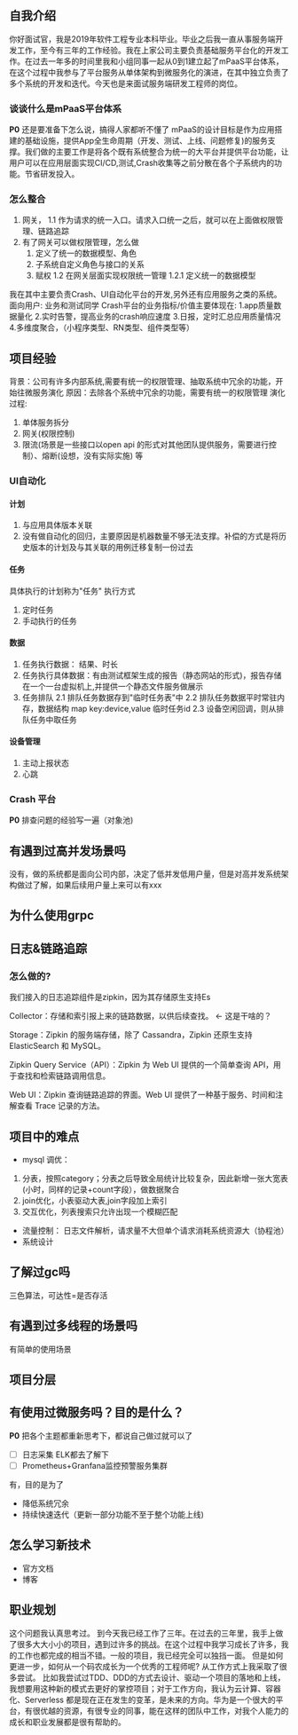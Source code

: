 ## 自我介绍

你好面试官，我是2019年软件工程专业本科毕业。毕业之后我一直从事服务端开发工作，至今有三年的工作经验。我在上家公司主要负责基础服务平台化的开发工作。在过去一年多的时间里我和小组同事一起从0到1建立起了mPaaS平台体系，在这个过程中我参与了平台服务从单体架构到微服务化的演进，在其中独立负责了多个系统的开发和迭代。今天也是来面试服务端研发工程师的岗位。

### 谈谈什么是mPaaS平台体系

**P0** 还是要准备下怎么说，搞得人家都听不懂了
mPaaS的设计目标是作为应用搭建的基础设施，提供App全生命周期（开发、测试、上线、问题修复)的服务支撑。我们做的主要工作是将各个既有系统整合为统一的大平台并提供平台功能，让用户可以在应用层面实现CI/CD,测试,Crash收集等之前分散在各个子系统内的功能。节省研发投入。

### 怎么整合

1. 网关，
   1.1 作为请求的统一入口。请求入口统一之后，就可以在上面做权限管理、链路追踪
2. 有了网关可以做权限管理，怎么做
   1. 定义了统一的数据模型、角色
   2. 子系统自定义角色与接口的关系
   3. 赋权
      1.2 在网关层面实现权限统一管理
      1.2.1 定义统一的数据模型

我在其中主要负责Crash、UI自动化平台的开发,另外还有应用服务之类的系统。
面向用户: 业务和测试同学
Crash平台的业务指标/价值主要体现在:
1.app质量数据量化
2.实时告警，提高业务的crash响应速度
3.日报，定时汇总应用质量情况
4.多维度聚合，（小程序类型、RN类型、组件类型等）

## 项目经验

背景：公司有许多内部系统,需要有统一的权限管理、抽取系统中冗余的功能，开始往微服务演化
原因：去除各个系统中冗余的功能，需要有统一的权限管理
演化过程:

1. 单体服务拆分
2. 网关(权限控制)
3. 限流(场景是一些接口以open api 的形式对其他团队提供服务，需要进行控制）、熔断(设想，没有实际实施) 等

### UI自动化

#### 计划

1. 与应用具体版本关联
2. 没有做自动化的回归，主要原因是机器数量不够无法支撑。补偿的方式是将历史版本的计划及与其关联的用例迁移复制一份过去

#### 任务

具体执行的计划称为"任务"
执行方式

1. 定时任务
2. 手动执行的任务

#### 数据

1. 任务执行数据： 结果、时长
2. 任务执行具体数据：有由测试框架生成的报告（静态网站的形式)，报告存储在一个一台虚拟机上,并提供一个静态文件服务做展示
3. 任务排队
   2.1 排队任务数据存到"临时任务表"中
   2.2 排队任务数据平时常驻内存，数据结构 map key:device,value 临时任务id
   2.3 设备空闲回调，则从排队任务中取任务

#### 设备管理

1. 主动上报状态
2. 心跳

### Crash 平台

**P0** 排查问题的经验写一遍（对象池)

## 有遇到过高并发场景吗

没有，做的系统都是面向公司内部，决定了低并发低用户量，但是对高并发系统架构做过了解，如果后续用户量上来可以有xxx

## 为什么使用grpc

## 日志&链路追踪

### 怎么做的?

我们接入的日志追踪组件是zipkin，因为其存储原生支持Es

Collector：存储和索引报上来的链路数据，以供后续查找。 <- 这是干啥的？

Storage：Zipkin 的服务端存储，除了 Cassandra，Zipkin 还原生支持 ElasticSearch 和 MySQL。

Zipkin Query Service（API）：Zipkin 为 Web UI 提供的一个简单查询 API，用于查找和检索链路调用信息。

Web UI：Zipkin 查询链路追踪的界面。Web UI 提供了一种基于服务、时间和注解查看 Trace 记录的方法。

## 项目中的难点

* mysql 调优：

1. 分表，按照category；分表之后导致全局统计比较复杂，因此新增一张大宽表(小时，同样的记录+count字段），做数据聚合
2. join优化，小表驱动大表,join字段加上索引
3. 交互优化，列表搜索只允许出现一个模糊匹配

* 流量控制：
  日志文件解析，请求量不大但单个请求消耗系统资源大（协程池）
* 系统设计

## 了解过gc吗

三色算法，可达性=是否存活

## 有遇到过多线程的场景吗

有简单的使用场景

## 项目分层

## 有使用过微服务吗？目的是什么？

**P0** 把各个主题都重新思考下，都说自己做过就可以了

- [ ] 日志采集 ELK都去了解下
- [ ] Prometheus+Granfana监控预警服务集群

有，目的是为了

* 降低系统冗余
* 持续快速迭代（更新一部分功能不至于整个功能上线)

## 怎么学习新技术

* 官方文档
* 博客

## 职业规划

这个问题我认真思考过。
到今天我已经工作了三年。在过去的三年里，我手上做了很多大大小小的项目，遇到过许多的挑战。在这个过程中我学习成长了许多，我的工作也都完成的相当不错。一般的项目，我已经完全可以独挡一面。
但是如何更进一步，如何从一个码农成长为一个优秀的工程师呢?
从工作方式上我采取了很多尝试。 比如我尝试过TDD、DDD的方式去设计、驱动一个项目的落地和上线，我想要用这种新的模式去更好的掌控项目；对于工作方向，我认为云计算、容器化、Serverless 都是现在正在发生的变革，是未来的方向。华为是一个很大的平台，有很优越的资源，有很专业的同事，能在这样的团队中工作，对我个人能力的成长和职业发展都是很有帮助的。
